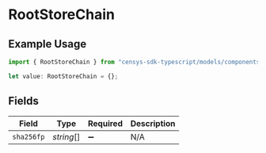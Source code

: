 # RootStoreChain

## Example Usage

```typescript
import { RootStoreChain } from "censys-sdk-typescript/models/components";

let value: RootStoreChain = {};
```

## Fields

| Field              | Type               | Required           | Description        |
| ------------------ | ------------------ | ------------------ | ------------------ |
| `sha256fp`         | *string*[]         | :heavy_minus_sign: | N/A                |